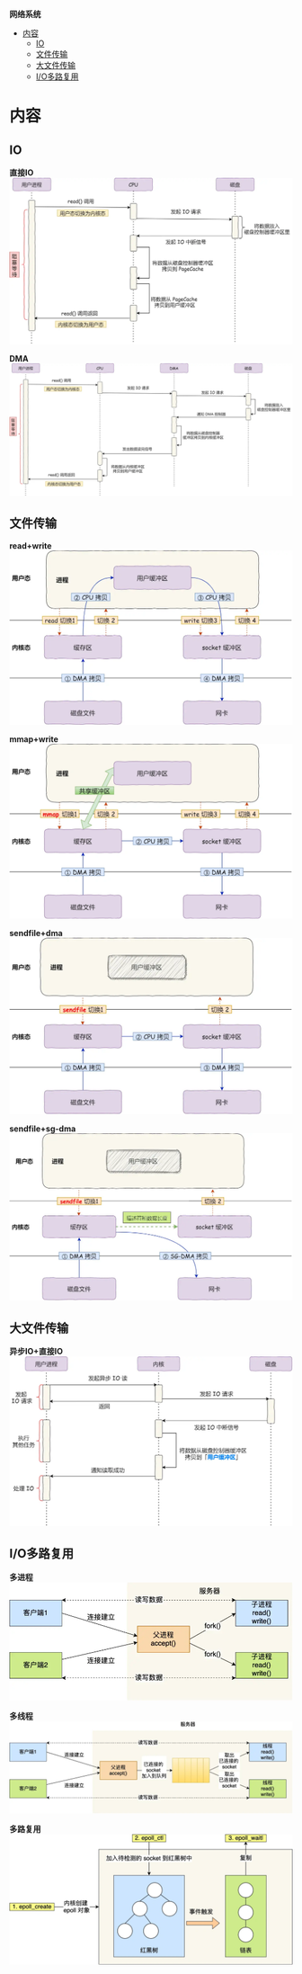 **网络系统**
- [内容](#内容)
  - [IO](#io)
  - [文件传输](#文件传输)
  - [大文件传输](#大文件传输)
  - [I/O多路复用](#io多路复用)

# 内容 #
## IO ##
**直接IO**  
![](./images/net_system/direct_io.webp)  

**DMA**  
![](./images/net_system/dma_io.webp)  


## 文件传输 ##
**read+write**  
![](./images/net_system/read_write.webp)

**mmap+write**  
![](./images/net_system/mmap_write.webp)

**sendfile+dma**  
![](./images/net_system/sendfile_dma.webp)

**sendfile+sg-dma**  
![](./images/net_system/sendfile_sg_dma.webp)

## 大文件传输 ##
**异步IO+直接IO**  
![](./images/net_system/big_file.webp)


## I/O多路复用 ##
**多进程**  
![](./images/net_system/multi_process.webp)

**多线程**  
![](./images/net_system/multi_thread.webp)

**多路复用**  
![](./images/net_system/epoll.webp)